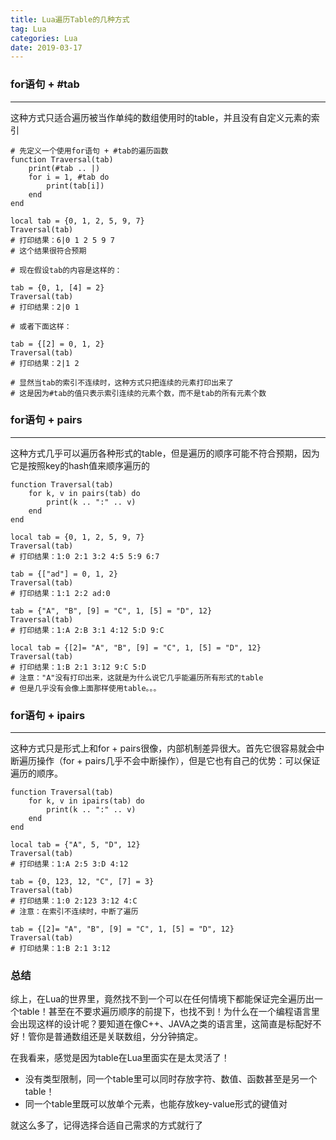 ```yaml
---
title: Lua遍历Table的几种方式
tag: Lua
categories: Lua
date: 2019-03-17
---
```


### for语句 + #tab
---
这种方式只适合遍历被当作单纯的数组使用时的table，并且没有自定义元素的索引
```
# 先定义一个使用for语句 + #tab的遍历函数
function Traversal(tab) 
    print(#tab .. |)
    for i = 1, #tab do 
        print(tab[i]) 
    end 
end

local tab = {0, 1, 2, 5, 9, 7}
Traversal(tab)
# 打印结果：6|0 1 2 5 9 7
# 这个结果很符合预期

# 现在假设tab的内容是这样的：

tab = {0, 1, [4] = 2}
Traversal(tab)
# 打印结果：2|0 1

# 或者下面这样：

tab = {[2] = 0, 1, 2}
Traversal(tab)
# 打印结果：2|1 2

# 显然当tab的索引不连续时，这种方式只把连续的元素打印出来了
# 这是因为#tab的值只表示索引连续的元素个数，而不是tab的所有元素个数
```

### for语句 + pairs
---
这种方式几乎可以遍历各种形式的table，但是遍历的顺序可能不符合预期，因为它是按照key的hash值来顺序遍历的
```
function Traversal(tab) 
    for k, v in pairs(tab) do
        print(k .. ":" .. v)
    end
end

local tab = {0, 1, 2, 5, 9, 7} 
Traversal(tab)
# 打印结果：1:0 2:1 3:2 4:5 5:9 6:7

tab = {["ad"] = 0, 1, 2}
Traversal(tab)
# 打印结果：1:1 2:2 ad:0

tab = {"A", "B", [9] = "C", 1, [5] = "D", 12}
Traversal(tab)
# 打印结果：1:A 2:B 3:1 4:12 5:D 9:C

local tab = {[2]= "A", "B", [9] = "C", 1, [5] = "D", 12}
Traversal(tab)
# 打印结果：1:B 2:1 3:12 9:C 5:D
# 注意："A"没有打印出来，这就是为什么说它几乎能遍历所有形式的table
# 但是几乎没有会像上面那样使用table。。。
```

### for语句 + ipairs
---
这种方式只是形式上和for + pairs很像，内部机制差异很大。首先它很容易就会中断遍历操作（for + pairs几乎不会中断操作），但是它也有自己的优势：可以保证遍历的顺序。
```
function Traversal(tab) 
    for k, v in ipairs(tab) do
        print(k .. ":" .. v)
    end
end

local tab = {"A", 5, "D", 12}
Traversal(tab)
# 打印结果：1:A 2:5 3:D 4:12

tab = {0, 123, 12, "C", [7] = 3}
Traversal(tab)
# 打印结果：1:0 2:123 3:12 4:C
# 注意：在索引不连续时，中断了遍历

tab = {[2]= "A", "B", [9] = "C", 1, [5] = "D", 12}
Traversal(tab)
# 打印结果：1:B 2:1 3:12
```

### 总结
综上，在Lua的世界里，竟然找不到一个可以在任何情境下都能保证完全遍历出一个table！甚至在不要求遍历顺序的前提下，也找不到！为什么在一个编程语言里会出现这样的设计呢？要知道在像C++、JAVA之类的语言里，这简直是标配好不好！管你是普通数组还是关联数组，分分钟搞定。

在我看来，感觉是因为table在Lua里面实在是太灵活了！
* 没有类型限制，同一个table里可以同时存放字符、数值、函数甚至是另一个table！
* 同一个table里既可以放单个元素，也能存放key-value形式的键值对

就这么多了，记得选择合适自己需求的方式就行了